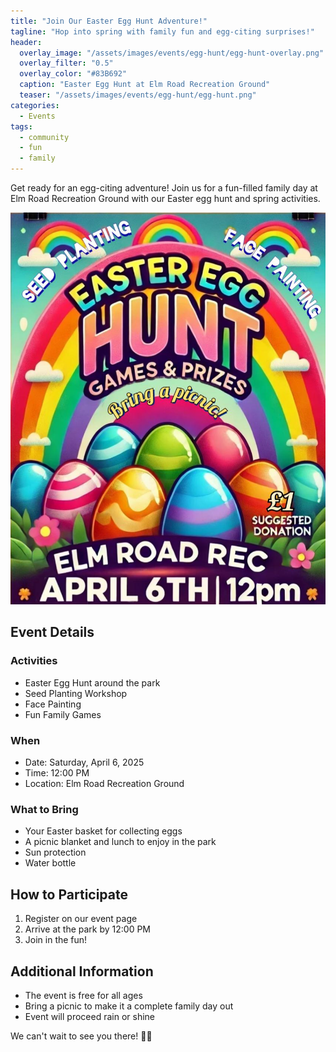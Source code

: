 ```yaml
---
title: "Join Our Easter Egg Hunt Adventure!"
tagline: "Hop into spring with family fun and egg-citing surprises!"
header:
  overlay_image: "/assets/images/events/egg-hunt/egg-hunt-overlay.png"
  overlay_filter: "0.5"
  overlay_color: "#83B692"
  caption: "Easter Egg Hunt at Elm Road Recreation Ground"
  teaser: "/assets/images/events/egg-hunt/egg-hunt.png"
categories: 
  - Events
tags:
  - community
  - fun
  - family
---
```


Get ready for an egg-citing adventure! Join us for a fun-filled family day at Elm Road Recreation Ground with our Easter egg hunt and spring activities.

![Easter Egg Hunt Event](/assets/images/events/egg-hunt/egg-hunt.png)

## Event Details

### Activities

- Easter Egg Hunt around the park
- Seed Planting Workshop
- Face Painting
- Fun Family Games

### When
- Date: Saturday, April 6, 2025
- Time: 12:00 PM
- Location: Elm Road Recreation Ground

### What to Bring
- Your Easter basket for collecting eggs
- A picnic blanket and lunch to enjoy in the park
- Sun protection
- Water bottle

## How to Participate
1. Register on our event page
2. Arrive at the park by 12:00 PM
3. Join in the fun!

## Additional Information
- The event is free for all ages
- Bring a picnic to make it a complete family day out
- Event will proceed rain or shine

We can't wait to see you there! 🐰🥚